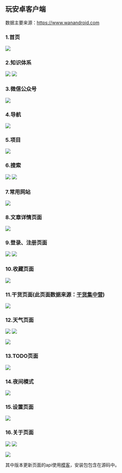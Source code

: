 ## 玩安卓客户端 ##

数据主要来源：https://www.wanandroid.com

### 1.首页 ###

![](https://i.imgur.com/LK9SN4C.jpg)

### 2.知识体系 ###

![](https://i.imgur.com/kqUYIzA.jpg) ![](https://i.imgur.com/gkqOmw6.jpg)

### 3.微信公众号 ###

![](https://i.imgur.com/KEiArcf.jpg)

### 4.导航 ###

![](https://i.imgur.com/zyXN9Pv.jpg)

### 5.项目 ###

![](https://i.imgur.com/54gC1Cm.jpg)

### 6.搜索 ###

![](https://i.imgur.com/rlkPrnV.jpg) ![](https://i.imgur.com/4DUXbwx.jpg)

### 7.常用网站 ###

![](https://i.imgur.com/CbhjAVp.jpg)

### 8.文章详情页面 ###

![](https://i.imgur.com/O0lmkii.jpg)

### 9.登录、注册页面 ###

![](https://i.imgur.com/LPM8PPL.jpg) ![](https://i.imgur.com/720Oi97.jpg)

### 10.收藏页面 ###

![](https://i.imgur.com/2RsqnN4.jpg)

### 11.干货页面(此页面数据来源：[干货集中营](https://gank.io/api)) ###

![](https://i.imgur.com/wVtKQff.jpg)

### 12.天气页面 ###

![](https://i.imgur.com/l95ojkB.jpg) ![](https://i.imgur.com/fDMb94z.jpg)

![](https://i.imgur.com/ZUY0v56.jpg)

### 13.TODO页面 ###

![](https://i.imgur.com/rmPpLLV.jpg)

### 14.夜间模式 ###

![](https://i.imgur.com/WtJvNXc.jpg)

### 15.设置页面 ###

![](https://i.imgur.com/xZEOJMF.jpg)

### 16.关于页面 ###

![](https://i.imgur.com/tUnElXc.jpg) ![](https://i.imgur.com/9Vf2bRD.jpg)

![](https://i.imgur.com/WDOVIfW.jpg)

其中版本更新页面的api使用[模客](http://mock-api.com/app.html)，安装包包含在源码中。